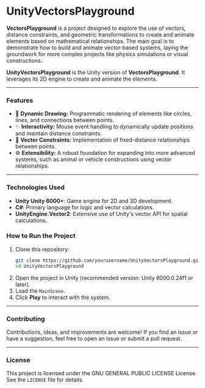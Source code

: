 # UnityVectorsPlayground

**VectorsPlayground** is a project designed to explore the use of vectors, distance constraints, and geometric transformations to create and animate elements based on mathematical relationships. The main goal is to demonstrate how to build and animate vector-based systems, laying the groundwork for more complex projects like physics simulations or visual constructions.

**UnityVectorsPlayground** is the Unity version of **VectorsPlayground**. It leverages its 2D engine to create and animate the elements.

---

### **Features**  
- 🎨 **Dynamic Drawing:** Programmatic rendering of elements like circles, lines, and connections between points.
- ✨ **Interactivity:** Mouse event handling to dynamically update positions and maintain distance constraints.
- 🔗 **Vector Constraints:** Implementation of fixed-distance relationships between points.
- ⚙️ **Extensibility:** A robust foundation for expanding into more advanced systems, such as animal or vehicle constructions using vector relationships.

---

### **Technologies Used**  
- **Unity Unity 6000+**: Game engine for 2D and 3D development.
- **C#**: Primary language for logic and vector calculations.
- **UnityEngine.Vector2**: Extensive use of Unity's vector API for spatial calculations.

### **How to Run the Project**  
1. Clone this repository:  
   ```bash
   git clone https://github.com/yourusername/UnityVectorsPlayground.git
   cd UnityVectorsPlayground
   ```
2. Open the project in Unity (recommended version: Unity 6000.0.24f1 or later).  
3. Load the `MainScene`.
4. Click **Play** to interact with the system.

---

### **Contributing**  
Contributions, ideas, and improvements are welcome! If you find an issue or have a suggestion, feel free to open an issue or submit a pull request.

---

### **License**  
This project is licensed under the GNU GENERAL PUBLIC LICENSE License. See the `LICENSE` file for details.